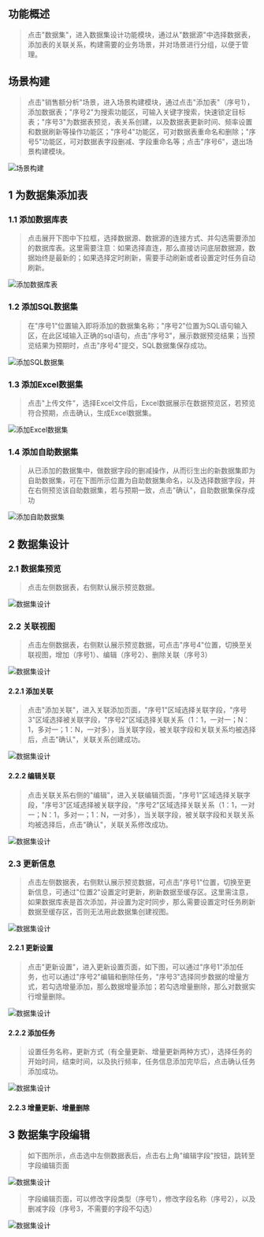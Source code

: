 ## 功能概述
> 点击"数据集"，进入数据集设计功能模块，通过从"数据源"中选择数据表，添加表的关联关系，构建需要的业务场景，并对场景进行分组，以便于管理。

## 场景构建
> 点击"销售额分析"场景，进入场景构建模块，通过点击"添加表"（序号1），添加数据表；"序号2"为搜索功能区，可输入关键字搜索，快速锁定目标表；"序号3"为数据表预览，表关系创建，以及数据表更新时间、频率设置和数据刷新等操作功能区；"序号4"功能区，可对数据表重命名和删除；"序号5"功能区，可对数据表字段删减、字段重命名等；点击"序号6"，退出场景构建模块。

![场景构建](../img/dataset_configuration/场景主页面.png)

## 1 为数据集添加表
### 1.1 添加数据库表
> 点击展开下图中下拉框，选择数据源、数据源的连接方式、并勾选需要添加的数据库表。这里需要注意：如果选择直连，那么直接访问底层数据源，数据始终是最新的；如果选择定时刷新，需要手动刷新或者设置定时任务自动刷新。

![添加数据库表](../img/dataset_configuration/添加数据库表.png)

### 1.2 添加SQL数据集
> 在"序号1"位置输入即将添加的数据集名称；"序号2"位置为SQL语句输入区，在此区域输入正确的sql语句，点击"序号3"，展示数据预览结果；当预览结果为预期时，点击"序号4"提交，SQL数据集保存成功。

![添加SQL数据集](../img/dataset_configuration/添加SQL数据集.png)

### 1.3 添加Excel数据集
> 点击"上传文件"，选择Excel文件后，Excel数据展示在数据预览区，若预览符合预期，点击确认，生成Excel数据集。

![添加Excel数据集](../img/dataset_configuration/添加Excel数据集.png)

### 1.4 添加自助数据集
> 从已添加的数据集中，做数据字段的删减操作，从而衍生出的新数据集即为自助数据集，可在下图所示位置为自助数据集命名，以及选择数据字段，并在右侧预览该自助数据集，若与预期一致，点击"确认"，自助数据集保存成功

![添加自助数据集](../img/dataset_configuration/添加自助数据集.png)

## 2 数据集设计
### 2.1 数据集预览
> 点击左侧数据表，右侧默认展示预览数据。

![数据集设计](../img/dataset_configuration/数据预览.png)

### 2.2 关联视图
> 点击左侧数据表，右侧默认展示预览数据，可点击"序号4"位置，切换至关联视图，增加（序号1）、编辑（序号2）、删除关联（序号3）

![数据集设计](../img/dataset_configuration/关联视图.png)

#### 2.2.1 添加关联
> 点击"添加关联"，进入关联添加页面，"序号1"区域选择关联字段，"序号3"区域选择被关联字段，"序号2"区域选择关联关系（1：1，一对一；N：1，多对一；1：N，一对多），当关联字段，被关联字段和关联关系均被选择后，点击"确认"，关联关系创建成功。

![数据集设计](../img/dataset_configuration/增加关联.png)

#### 2.2.2 编辑关联
> 点击关联关系右侧的"编辑"，进入关联编辑页面，"序号1"区域选择关联字段，"序号3"区域选择被关联字段，"序号2"区域选择关联关系（1：1，一对一；N：1，多对一；1：N，一对多），当关联字段，被关联字段和关联关系均被选择后，点击"确认"，关联关系修改成功。

![数据集设计](../img/dataset_configuration/编辑关联.png)

### 2.3 更新信息
> 点击左侧数据表，右侧默认展示预览数据，可点击"序号1"位置，切换至更新信息，可通过"位置2"设置定时更新，刷新数据至缓存区。这里需注意，如果数据库表是首次添加，并设置为定时同步，那么需要设置定时任务刷新数据至缓存区，否则无法用此数据集创建视图。

![数据集设计](../img/dataset_configuration/更新信息.png)

#### 2.2.1 更新设置
> 点击"更新设置"，进入更新设置页面，如下图，可以通过"序号1"添加任务，也可以通过"序号2"编辑和删除任务，"序号3"选择同步数据的增量方式，若勾选增量添加，那么数据增量添加；若勾选增量删除，那么对数据实行增量删除。

![数据集设计](../img/dataset_configuration/更新设置.png)

#### 2.2.2 添加任务
> 设置任务名称，更新方式（有全量更新、增量更新两种方式），选择任务的开始时间，结束时间，以及执行频率，任务信息添加完毕后，点击确认任务添加成功。

![数据集设计](../img/dataset_configuration/定时更新.png)

#### 2.2.3 增量更新、增量删除

## 3 数据集字段编辑
> 如下图所示，点击选中左侧数据表后，点击右上角"编辑字段"按钮，跳转至字段编辑页面

![数据集设计](../img/dataset_configuration/编辑字段功能入口.png)

> 字段编辑页面，可以修改字段类型（序号1），修改字段名称（序号2），以及删减字段（序号3，不需要的字段不勾选）

![数据集设计](../img/dataset_configuration/编辑字段.png)